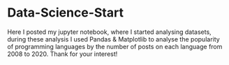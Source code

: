 # Data-Science-Start
Here I posted my jupyter notebook, where I started analysing datasets, during these analysis I used Pandas & Matplotlib to analyse the popularity of programming languages by the number of posts on each language from 2008 to 2020.
Thank for your interest!
